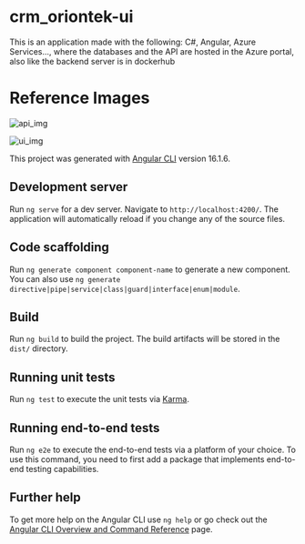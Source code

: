 # crm_oriontek-ui

This is an application made with the following: C#, Angular, Azure Services..., where the databases and the API are hosted in the Azure portal, also like the backend server is in dockerhub

# Reference Images
![api_img](https://github.com/RiandryDevelop/crm_oriontek-ui/assets/81061489/c095b9b8-d462-4f1f-9f27-6ebdb6e0813f)

![ui_img](https://github.com/RiandryDevelop/crm_oriontek-ui/assets/81061489/a8de1b5b-470c-43e9-a6dc-e53de1297445)





This project was generated with [Angular CLI](https://github.com/angular/angular-cli) version 16.1.6.

## Development server

Run `ng serve` for a dev server. Navigate to `http://localhost:4200/`. The application will automatically reload if you change any of the source files.

## Code scaffolding

Run `ng generate component component-name` to generate a new component. You can also use `ng generate directive|pipe|service|class|guard|interface|enum|module`.

## Build

Run `ng build` to build the project. The build artifacts will be stored in the `dist/` directory.

## Running unit tests

Run `ng test` to execute the unit tests via [Karma](https://karma-runner.github.io).

## Running end-to-end tests

Run `ng e2e` to execute the end-to-end tests via a platform of your choice. To use this command, you need to first add a package that implements end-to-end testing capabilities.

## Further help

To get more help on the Angular CLI use `ng help` or go check out the [Angular CLI Overview and Command Reference](https://angular.io/cli) page.
